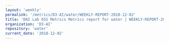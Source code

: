 ```yaml
---
layout: 'weekly'
permalink: '/metrics/D3-AI/water/WEEKLY-REPORT-2018-12-02'
title: 'DAI Lab OSS Metrics Metrics report for water | WEEKLY-REPORT-2018-12-02'
organization: 'D3-AI'
repository: 'water'
current_date: '2018-12-02'
---
```

